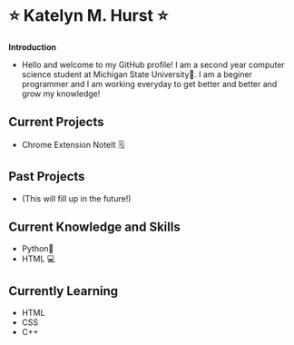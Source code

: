 # ⭐ Katelyn M. Hurst ⭐
**Introduction**
- Hello and welcome to my GitHub profile! I am a second year computer science student at Michigan State University💚. I am a beginer programmer and I am working everyday to get better and better and grow my knowledge!

## Current Projects
- Chrome Extension NoteIt 🗒️

## Past Projects
- (This will fill up in the future!)

## Current Knowledge and Skills
- Python🐍
- HTML 💻

## Currently Learning
- HTML
- CSS
- C++
